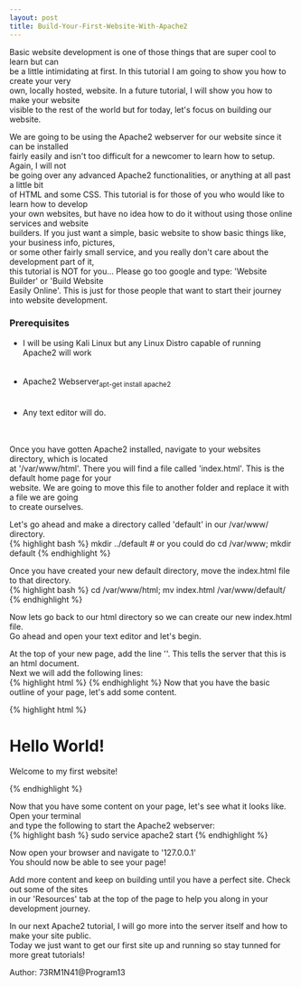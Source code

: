 ```yaml
---
layout: post
title: Build-Your-First-Website-With-Apache2
---
```

<p>Basic website development is one of those things that are super cool to learn but can<br />
be a little intimidating at first. In this tutorial I am going to show you how to create your very<br />
own, locally hosted, website. In a future tutorial, I will show you how to make your website<br />
visible to the rest of the world but for today, let's focus on building our website.</p>
<p>We are going to be using the Apache2 webserver for our website since it can be installed<br />
fairly easily and isn't too difficult for a newcomer to learn how to setup. Again, I will not<br />
be going over any advanced Apache2 functionalities, or anything at all past a little bit<br />
of HTML and some CSS. This tutorial is for those of you who would like to learn how to develop<br />
your own websites, but have no idea how to do it without using those online services and website<br />
builders. If you just want a simple, basic website to show basic things like, your business info, pictures,<br />
or some other fairly small service, and you really don't care about the development part of it,<br />
this tutorial is NOT for you... Please go too google and type: 'Website Builder' or 'Build Website<br />
Easily Online'. This is just for those people that want to start their journey into website development.</p>
<h3>Prerequisites</h3>
<ul style="text-align: left">
<li>I will be using Kali Linux but any Linux Distro capable of running Apache2 will work</li><br /><br />
<li>Apache2 Webserver<sub>apt-get install apache2</sub></li><br /><br />
<li>Any text editor will do.</li><br /><br />
</ul>
<p>Once you have gotten Apache2 installed, navigate to your websites directory, which is located<br />
at '/var/www/html'. There you will find a file called 'index.html'. This is the default home page for your<br />
website. We are going to move this file to another folder and replace it with a file we are going<br />
to create ourselves.</p>
<p>Let's go ahead and make a directory called 'default' in our /var/www/ directory.<br />
{% highlight bash %}
mkdir ../default
# or you could do
cd /var/www; mkdir default
{% endhighlight %}</p>
<p>Once you have created your new default directory, move the index.html file to that directory.<br />
{% highlight bash %}
cd /var/www/html; mv index.html /var/www/default/
{% endhighlight %}</p>
<p>Now lets go back to our html directory so we can create our new index.html file.<br />
Go ahead and open your text editor and let's begin.</p>
<p>At the top of your new page, add the line '<!DOCTYPE html>'. This tells the server that this is an html document.<br />
Next we will add the following lines:<br />
{% highlight html %}
<html>
<head>
</head>
<body>
</body>
</html>
{% endhighlight %}
Now that you have the basic outline of your page, let's add some content.</p>
{% highlight html %}
<html>
<head>
<!-- Place your page title here -->
<title>My First Site!</title>
</head>
<body>
<!-- Our content will go here. -->
<h1>Hello World!</h1>
<!-- The 'h' tag specifies that this is a heading. The '1' specifies the size of the heading. {1-6} -->
<p>Welcome to my first website!</p>
<!-- The 'p' tag specifies a paragraph. You must specify the '/p' tag to close the paragraph. -->
<!-- This is also true with most of the tags we will use in our HTML adventures.
</body>
</html>
<!-- Don't forget to close your tags. Your website will not show up correctly if you forget. -->
{% endhighlight %}
<p>Now that you have some content on your page, let's see what it looks like. Open your terminal<br />
and type the following to start the Apache2 webserver:<br />
{% highlight bash %}
sudo service apache2 start
{% endhighlight %}</p>
<p>Now open your browser and navigate to '127.0.0.1'<br />
You should now be able to see your page!</p>
<p>Add more content and keep on building until you have a perfect site. Check out some of the sites<br />
in our 'Resources' tab at the top of the page to help you along in your development journey.</p>
<p>In our next Apache2 tutorial, I will go more into the server itself and how to make your site public.<br />
Today we just want to get our first site up and running so stay tunned for more great tutorials!</p>
<p>Author: 73RM1N41@Program13</p>
